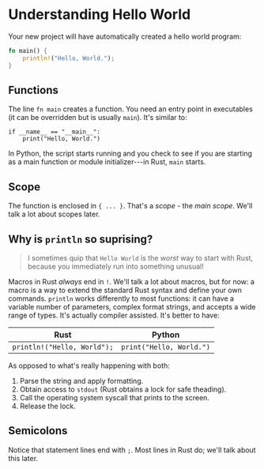 # Understanding Hello World

Your new project will have automatically created a hello world program:

```rust
fn main() {
    println!("Hello, World.");
}
```

## Functions

The line `fn main` creates a function. You need an entry point in executables (it can be overridden but is usually `main`). It's similar to:

```python3
if __name__ == "__main__":
    print("Hello, World.")
```

In Python, the script starts running and you check to see if you are starting as a main function or module initializer---in Rust, `main` starts.

## Scope

The function is enclosed in `{ ... }`. That's a *scope* - the *main scope*. We'll talk a lot about scopes later.

## Why is `println` so suprising?

> I sometimes quip that `Hello World` is the *worst* way to start with Rust, because you immediately run into something unusual!

Macros in Rust *always* end in `!`. We'll talk a lot about macros, but for now: a macro is a way to extend the standard Rust syntax and define your own commands. `println` works differently to most functions: it can have a variable number of parameters, complex format strings, and accepts a wide range of types. It's actually compiler assisted. It's better to have:

|Rust|Python|
|----|------|
|`println!("Hello, World");`|`print("Hello, World.")`|

As opposed to what's really happening with both:

1. Parse the string and apply formatting.
2. Obtain access to `stdout` (Rust obtains a lock for safe theading).
3. Call the operating system syscall that prints to the screen.
4. Release the lock.

## Semicolons

Notice that statement lines end with `;`. Most lines in Rust do; we'll talk about this later.
